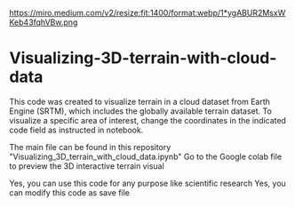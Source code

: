 https://miro.medium.com/v2/resize:fit:1400/format:webp/1*ygABUR2MsxWKeb43fqhVBw.png

# Visualizing-3D-terrain-with-cloud-data
This code was created to visualize terrain in a cloud dataset from Earth Engine (SRTM), which includes the globally available terrain dataset. To visualize a specific area of interest, change the coordinates in the indicated code field as instructed in notebook.

The main file can be found in this repository "Visualizing_3D_terrain_with_cloud_data.ipynb"
Go to the Google colab file to preview the 3D interactive terrain visual

Yes, you can use this code for any purpose like scientific research
Yes, you can modify this code as save file
